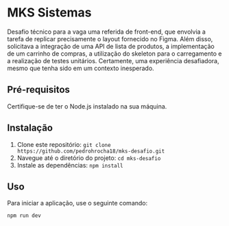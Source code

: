 # MKS Sistemas

Desafio técnico para a vaga uma referida de front-end, que envolvia a tarefa de replicar precisamente o layout fornecido no Figma. Além disso, solicitava a integração de uma API de lista de produtos, a implementação de um carrinho de compras, a utilização do skeleton para o carregamento e a realização de testes unitários. Certamente, uma experiência desafiadora, mesmo que tenha sido em um contexto inesperado.

## Pré-requisitos

Certifique-se de ter o Node.js instalado na sua máquina.

## Instalação

1. Clone este repositório: `git clone https://github.com/pedrohrocha18/mks-desafio.git`
2. Navegue até o diretório do projeto: `cd mks-desafio`
3. Instale as dependências: `npm install`

## Uso

Para iniciar a aplicação, use o seguinte comando:

```bash
npm run dev